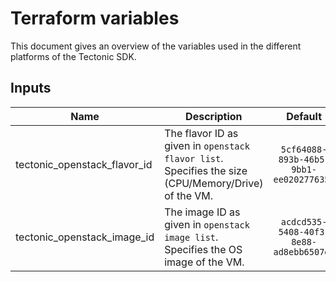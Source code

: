 # Terraform variables
This document gives an overview of the variables used in the different platforms of the Tectonic SDK.

## Inputs

| Name | Description | Default | Required |
|------|-------------|:-----:|:-----:|
| tectonic_openstack_flavor_id | The flavor ID as given in `openstack flavor list`. Specifies the size (CPU/Memory/Drive) of the VM. | `5cf64088-893b-46b5-9bb1-ee020277635d` | no |
| tectonic_openstack_image_id | The image ID as given in `openstack image list`. Specifies the OS image of the VM. | `acdcd535-5408-40f3-8e88-ad8ebb6507e6` | no |

